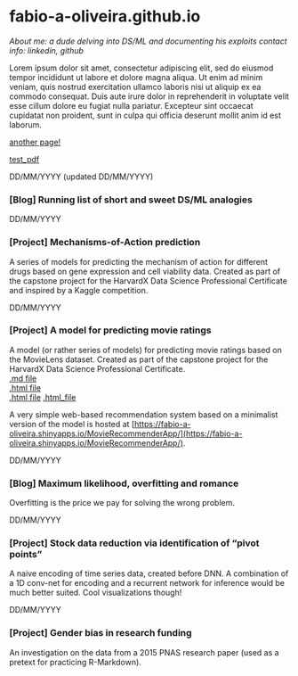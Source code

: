 # fabio-a-oliveira.github.io

_About me: a dude delving into DS/ML and documenting his exploits_
_contact info: linkedin, github_

Lorem ipsum dolor sit amet, consectetur adipiscing elit, sed do eiusmod tempor incididunt ut labore et dolore magna aliqua. Ut enim ad minim veniam, quis nostrud exercitation ullamco laboris nisi ut aliquip ex ea commodo consequat. Duis aute irure dolor in reprehenderit in voluptate velit esse cillum dolore eu fugiat nulla pariatur. Excepteur sint occaecat cupidatat non proident, sunt in culpa qui officia deserunt mollit anim id est laborum.

[another page!](https://fabio-a-oliveira.github.io/another_file)

[test_pdf](https://fabio-a-oliveira.github.io/certificate%20-%20Machine%20Learning%20with%20Python.pdf)

DD/MM/YYYY (updated DD/MM/YYYY)
### [Blog] Running list of short and sweet DS/ML analogies

DD/MM/YYYY
### [Project] Mechanisms-of-Action prediction

A series of models for predicting the mechanism of action for different drugs based on gene expression and cell viability data. Created as part of the capstone project for the HarvardX Data Science Professional Certificate and inspired by a Kaggle competition.

DD/MM/YYYY
### [Project] A model for predicting movie ratings

A model (or rather series of models) for predicting movie ratings based on the MovieLens dataset. Created as part of the capstone project for the HarvardX Data Science Professional Certificate.   
[.md file](https://fabio-a-oliveira.github.io/_posts/HX9_MovieLens_Report.md)   
[.html file](https://fabio-a-oliveira.github.io/_posts/HX9_MovieLens_Report.html)   
[.html file](https://fabio-a-oliveira.github.io/HX9_MovieLens_Report.html)
[.html_file](https://github.com/fabio-a-oliveira/fabio-a-oliveira.github.io/blob/main/_posts/HX9_MovieLens_Report.html)


A very simple web-based recommendation system based on a minimalist version of the model is hosted at [https://fabio-a-oliveira.shinyapps.io/MovieRecommenderApp/](https://fabio-a-oliveira.shinyapps.io/MovieRecommenderApp/).

DD/MM/YYYY
### [Blog] Maximum likelihood, overfitting and romance

Overfitting is the price we pay for solving the wrong problem.

DD/MM/YYYY
### [Project] Stock data reduction via identification of “pivot points”

A naive encoding of time series data, created before DNN. A combination of a 1D conv-net for encoding and a recurrent network for inference would be much better suited. Cool visualizations though!

DD/MM/YYYY
### [Project] Gender bias in research funding

An investigation on the data from a 2015 PNAS research paper (used as a pretext for practicing R-Markdown).
